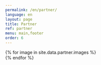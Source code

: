 ```yaml
---
permalink: /en/partner/
language: en 
layout: page
title: Partner
ref: partner
menu: main,footer
order: 6
---
```


<div class="c-page-partner grid-container">
  <div class="grid-x grid-padding-x grid-padding-y large-up-6 medium-up-6 small-up-4">
    {% for image in site.data.partner.images %}
      <div class="cell">
        <a href="{{ image.link }}" target="_blank"> 
          <img class="lazyload" src="{{image.lqip}}" data-src="/assets/img/partner/{{ image.file }}" alt="" width="{{ image.width }}" height="{{ image.height }}">
        </a>
      </div>
    {% endfor %}
  </div>
</div>


